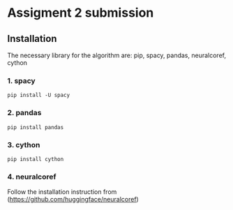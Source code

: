 # Assigment 2 submission

## Installation
The necessary library for the algorithm are: pip, spacy, pandas, neuralcoref, cython

### 1. spacy
```
pip install -U spacy
```

### 2. pandas
```
pip install pandas
```

### 3. cython
```
pip install cython
```

### 4. neuralcoref
Follow the installation instruction from (https://github.com/huggingface/neuralcoref)
